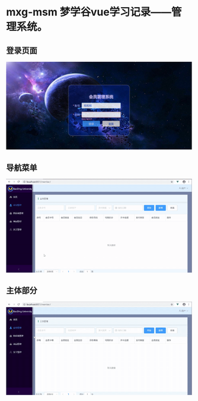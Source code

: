# mxg-msm 梦学谷vue学习记录——管理系统。

## 登录页面

![](./public/登录页面.png)

## 导航菜单

![](./public/导航菜单.gif)

## 主体部分

![](./public/主体部分.gif)